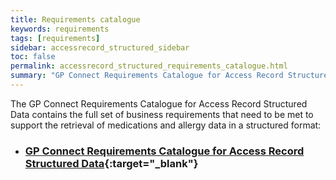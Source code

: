 ```yaml
---
title: Requirements catalogue
keywords: requirements
tags: [requirements]
sidebar: accessrecord_structured_sidebar
toc: false
permalink: accessrecord_structured_requirements_catalogue.html
summary: "GP Connect Requirements Catalogue for Access Record Structured Data"
---
```


The GP Connect Requirements Catalogue for Access Record Structured Data contains the full set of business requirements that need to be met to support the retrieval of medications and allergy data in a structured format:
-   ### [GP Connect Requirements Catalogue for Access Record Structured Data](pages/accessrecord_structured/GP%20Connect%20Req%20Cat%20-%20Access%20Record%20Structured%20Data%20v1.0.xlsx){:target="_blank"} ###
